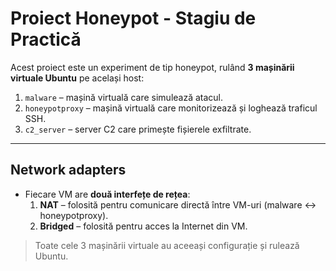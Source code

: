 # Proiect Honeypot - Stagiu de Practică

Acest proiect este un experiment de tip honeypot, rulând **3 mașinării virtuale Ubuntu** pe același host:  

1. `malware` – mașină virtuală care simulează atacul.  
2. `honeypotproxy` – mașină virtuală care monitorizează și loghează traficul SSH.  
3. `c2_server` – server C2 care primește fișierele exfiltrate.  

---

## Network adapters

- Fiecare VM are **două interfețe de rețea**:  
  1. **NAT** – folosită pentru comunicare directă între VM-uri (malware ↔ honeypotproxy).  
  2. **Bridged** – folosită pentru acces la Internet din VM. 
 

> Toate cele 3 mașinării virtuale au aceeași configurație și rulează Ubuntu.
